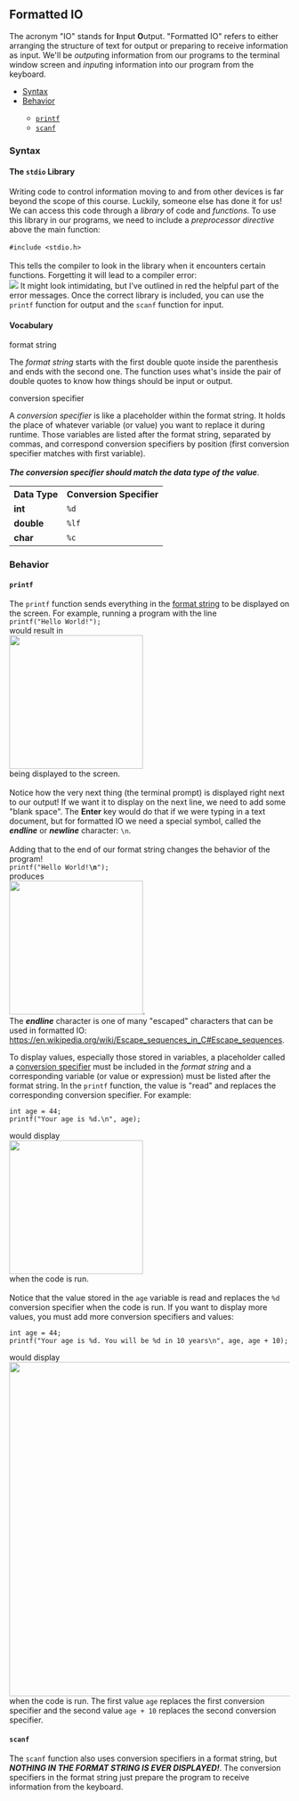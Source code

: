 <h2>Formatted IO</h2>
<p>The acronym "IO" stands for <strong>I</strong>nput <strong>O</strong>utput. "Formatted IO" refers to either arranging the structure of text for output or preparing to receive information as input. We'll be <em>output</em>ing information from our programs to the terminal window screen and <em>input</em>ing information into our program from the keyboard.</p>
<ul>
    <li><a href="#syntax">Syntax</a></li>
    <li><a href="#behavior">Behavior</a></li>
    <ul><li><a href="#printf"><code>printf</code></a></li>
        <li><a href="#scanf"><code>scanf</code></a></li></ul>    
</ul>
<h3><a name="syntax">Syntax</a></h3>
<h4>The <code>stdio</code> Library</h4>
<p>Writing code to control information moving to and from other devices is far beyond the scope of this course. Luckily, someone else has done it for us! We can access this code through a <em>library</em> of code and <em>functions</em>. To use this library in our programs, we need to include a <em>preprocessor directive</em> above the main function:<br><br>
<code>#include &lt;stdio.h&gt;</code><br><br>
This tells the compiler to look in the library when it encounters certain functions. Forgetting it will lead to a compiler error:<br>
<img src="https://github.com/user-attachments/assets/a9b317c8-9632-43e8-90d1-a9f585b1b27b">
It might look intimidating, but I've outlined in red the helpful part of the error messages. Once the correct library is included, you can use the <code>printf</code> function for output and the <code>scanf</code> function for input.<br>
</p>
<h4>Vocabulary</h4>
<a name="format_string">format string</a>
<p>The <em>format string</em> starts with the first double quote inside the parenthesis and ends with the second one. The function uses what's inside the pair of double quotes to know how things should be input or output.</p>
<a name="conversion_specifier">conversion specifier</a>
<p>A <em>conversion specifier</em> is like a placeholder within the format string. It holds the place of whatever variable (or value) you want to replace it during runtime. Those variables are listed after the format string, separated by commas, and correspond conversion specifiers by position (first conversion specifier matches with first variable).<br><br> 
    <em><strong>The conversion specifier should match the data type of the value</strong></em>.</p>
<table>
  <tr>
    <th>Data Type</th>
    <th>Conversion Specifier</th>
  </tr>
  <tr>
    <td><strong>int</strong></td>
    <td><code>%d</code></td>
  </tr>
  <tr>
    <td><strong>double</strong></td>
    <td><code>%lf</code></td>
  </tr>
  <tr>
    <td><strong>char</strong></td>
    <td><code>%c</code></td>
  </tr>
</table>

<h3><a name="behavior">Behavior</a></h3>
<h4><a name="printf"><code>printf</code></a></h4>
<p>The <code>printf</code> function sends everything in the <a href="#format_string">format string</a> to be displayed on the screen. For example, running a program with the line<br>
  <code>printf("Hello World!");</code><br>
would result in<br>
  <img src="https://github.com/user-attachments/assets/d67b5f12-5a6a-4f70-afeb-3bb74d4afa78" width="240"><br>
being displayed to the screen.<br><br>
Notice how the very next thing (the terminal prompt) is displayed right next to our output! If we want it to display on the next line, we need to add some "blank space". The <strong>Enter</strong> key would do that if we were typing in a text document, but for formatted IO we need a special symbol, called the <em><strong>endline</strong></em> or <em><strong>newline</strong></em> character: <code>\n</code>.<br><br>
Adding that to the end of our format string changes the behavior of the program!<br>
  <code>printf("Hello World!<strong>\n</strong>");</code><br>
  produces<br>
    <img src="https://github.com/user-attachments/assets/7a06c887-af31-4d4d-9881-7e619a865b17" width="240">.<br>
    The <em><strong>endline</strong></em> character is one of many "escaped" characters that can be used in formatted IO: <a href="https://en.wikipedia.org/wiki/Escape_sequences_in_C#Escape_sequences">https://en.wikipedia.org/wiki/Escape_sequences_in_C#Escape_sequences</a>.</p>
<p>
  To display values, especially those stored in variables, a placeholder called a <a href="#conversion_specifier">conversion specifier</a> must be included in the <em>format string</em> and a corresponding variable (or value or expression) must be listed after the format string. In the <code>printf</code> function, the value is "read" and replaces the corresponding conversion specifier. For example:<br>
<pre><code>int age = 44;
printf("Your age is %d.\n", age);</code></pre>
would display<br>
<img src="https://github.com/user-attachments/assets/0e79f82d-7dc5-46a8-84b9-fe40fd0cbaf8" width="240"><br>
when the code is run.<br><br>
Notice that the value stored in the <code>age</code> variable is read and replaces the <code>%d</code> conversion specifier when the code is run. If you want to display more values, you must add more conversion specifiers and values:<br>
<pre><code>int age = 44;
printf("Your age is %d. You will be %d in 10 years\n", age, age + 10);</code></pre>
would display<br>
<img src="https://github.com/user-attachments/assets/1c69fc21-2a28-44f3-b8db-a136b358dac4" width="600"><br>
when the code is run. The first value <code>age</code> replaces the first conversion specifier and the second value <code>age + 10</code> replaces the second conversion specifier.</p>
<h4><a name="scanf"><code>scanf</code></a></h4>
<p>The <code>scanf</code> function also uses conversion specifiers in a format string, but <em><strong>NOTHING IN THE FORMAT STRING IS EVER DISPLAYED!</strong></em>. The conversion specifiers in the format string just prepare the program to receive information from the keyboard.
</p>
